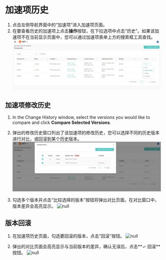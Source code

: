 # 加速项历史
1. 点击左侧导航界面中的“加速项”进入加速项页面。
2. 在要查看历史的加速项上点击**操作**按钮，在下拉选项中点击“历史”。如果该加速项不在当前显示页面中，您可以通过加速项表单上方的搜索框工具查找。
![null](</docs/resources/images/transports/show-history-1.png>)

## 加速项修改历史
1. In the Change History window, select the versions you would like to compare and click **Compare Selected Versions**.
1. 弹出的修改历史窗口列出了该加速项的修改历史，您可以选择不同的历史版本进行对比，或回滚到某个历史版本。
![null](</docs/resources/images/transports/show-history-2.png>)

2. 勾选多个版本并点击“比较选择的版本”按钮将弹出对比页面。在对比窗口中，版本差异会高亮显示。
![null](</docs/resources/images/transports/show-history-3.png>)

## 版本回滚
1. 在加速项历史页面，勾选要回滚的版本，点击“回滚”按钮。
![null](</docs/resources/images/transports/show-history-4.png>)

2. 弹出的对比页面会高亮显示与当前版本的差异，确认无误后，点击**&check; 回滚**按钮。
![null](</docs/resources/images/transports/show-history-5.png>)
